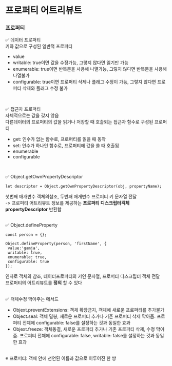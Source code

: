 # 프로퍼티 어트리뷰트
### 프로퍼티<br/>
✅ 데이터 프로퍼티 <br/>
키와 값으로 구성된 일반적 프로퍼티<br/>
- value
- writable: true이면 값을 수정가능, 그렇지 않다면 읽기만 가능
- enumerable: true이면 반복문을 사용해 나열가능, 그렇지 않다면 반복문을 사용해 나열불가
- configurable: true이면 프로퍼티 삭제나 플래그 수정이 가능, 그렇지 않다면 프로퍼티 삭제와 플래그 수정 불가
<br/>

✅ 접근자 프로퍼티 <br/>
자체적으로는 값을 갖지 않음<br/>
다른데이터의 프로퍼티의 값을 읽거나 저장할 때 호출되는 접근자 함수로 구성된 프로퍼티<br/>
- get: 인수가 없는 함수로, 프로퍼티를 읽을 때 동작
- set: 인수가 하나인 함수로, 프로퍼티에 값을 쓸 때 호출됨
- enumerable
- configurable 
<br/>

✅ Object.getOwnPropertyDescriptor <br/>
```
let descriptor = Object.getOwnPropertyDescriptor(obj, propertyName);
```
첫번째 매개변수 객체의참조, 두번째 매개변수 프로퍼티 키 문자열 전달 <br/>
-> 프로퍼티 어트리뷰트 정보를 제공하는 <b>프로퍼티 디스크립터객체 propertyDescriptor</b> 반환함<br/>
 <br/>
 
 ✅ Object.defineProperty
 ```
const person = {};

Object.defineProperty(person, 'firstName', {
  value:'gamja',
  writable: true,
  enumerable: true,
  configurable: true
 });
 ```
 인자로 객체의 참조, 데이터프로퍼티의 키인 문자열, 프로퍼티 디스크립터 객체 전달<br/>
 프로퍼티의 어트리뷰트를 <b>정의</b> 할 수 있다<br/>
 <br/>
 
 ✅ 객체수정 막아주는 메서드<br/>
 - Objext.preventExtensions: 객체 확장금지, 객체에 새로운 프로퍼티를 추가불가
 - Object.seal: 객체 밀봉, 새로운 프로퍼티 추가나 기존 프로퍼티 삭제 막아줌. 프로퍼티 전체에 configurable: false를 설정하는 것과 동일한 효과
 - Objext.freeze: 객체동결, 새로운 프로퍼티 추가나 기존 프로퍼티 삭제, 수정 막아줌. 프로퍼티 전체에 configurable: false, writable: false를 설정하는 것과 동일한 효과
<br/>
※ 프로퍼티: 객체 안에 선언된 이름과 값으로 이루어진 한 쌍
